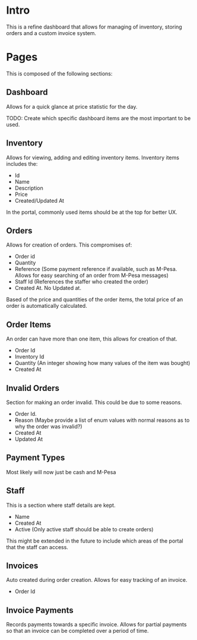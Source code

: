# Intro

This is a refine dashboard that allows for managing of inventory, storing orders and a custom invoice system.

# Pages

This is composed of the following sections:

## Dashboard

Allows for a quick glance at price statistic for the day. 

TODO: Create which specific dashboard items are the most important to be used.

## Inventory

Allows for viewing, adding and editing inventory items. Inventory items includes the:

- Id
- Name
- Description
- Price
- Created/Updated At

In the portal, commonly used items should be at the top for better UX.

## Orders

Allows for creation of orders. This compromises of:

- Order id
- Quantity
- Reference (Some payment reference if available, such as M-Pesa. Allows for easy searching of an order from M-Pesa messages)
- Staff Id (References the staffer who created the order)
- Created At. No Updated at.

Based of the price and quantities of the order items, the total price of an order is automatically calculated.

## Order Items

An order can have more than one item, this allows for creation of that.

- Order Id
- Inventory Id
- Quantity (An integer showing how many values of the item was bought)
- Created At

## Invalid Orders

Section for making an order invalid. This could be due to some reasons.

- Order Id.
- Reason (Maybe provide a list of enum values with normal reasons as to why the order was invalid?)
- Created At
- Updated At

## Payment Types

Most likely will now just be cash and M-Pesa 

## Staff

This is a section where staff details are kept.

- Name
- Created At
- Active (Only active staff should be able to create orders)

This might be extended in the future to include which areas of the portal that the staff can access.

## Invoices

Auto created during order creation. Allows for easy tracking of an invoice.

- Order Id

## Invoice Payments

Records payments towards a specific invoice. Allows for partial payments so that an invoice can be completed over a period of time.
